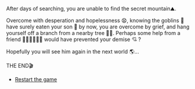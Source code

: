 After days of searching, you are unable to find the secret mountain⛰️.

Overcome with desperation and hopelessness 😧, knowing the goblins 👺 have surely eaten your son 👦 by now, you are overcome by grief, and hang yourself off a branch from a nearby tree 🌳💀. Perhaps some help from a friend 🙋🏻‍♀️🙋🏻‍♂️ would have prevented your demise 💘 ?
 
Hopefully you will see him again in the next world 🌎...

THE END🎬

- [Restart the game](../begin-journey.md)
